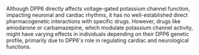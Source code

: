 Although DPP6 directly affects voltage-gated potassium channel function, impacting neuronal and cardiac rhythms, it has no well-established direct pharmacogenetic interactions with specific drugs. However, drugs like amiodarone or carbamazepine, which modulate potassium channel activity, might have varying effects in individuals depending on their DPP6 genetic profile, primarily due to DPP6's role in regulating cardiac and neurological functions.